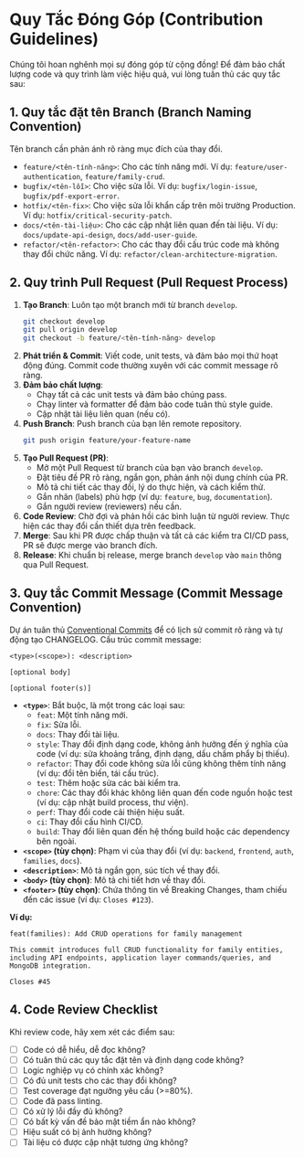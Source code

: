 # Quy Tắc Đóng Góp (Contribution Guidelines)

Chúng tôi hoan nghênh mọi sự đóng góp từ cộng đồng! Để đảm bảo chất lượng code và quy trình làm việc hiệu quả, vui lòng tuân thủ các quy tắc sau:

## 1. Quy tắc đặt tên Branch (Branch Naming Convention)
Tên branch cần phản ánh rõ ràng mục đích của thay đổi.
- `feature/<tên-tính-năng>`: Cho các tính năng mới. Ví dụ: `feature/user-authentication`, `feature/family-crud`.
- `bugfix/<tên-lỗi>`: Cho việc sửa lỗi. Ví dụ: `bugfix/login-issue`, `bugfix/pdf-export-error`.
- `hotfix/<tên-fix>`: Cho việc sửa lỗi khẩn cấp trên môi trường Production. Ví dụ: `hotfix/critical-security-patch`.
- `docs/<tên-tài-liệu>`: Cho các cập nhật liên quan đến tài liệu. Ví dụ: `docs/update-api-design`, `docs/add-user-guide`.
- `refactor/<tên-refactor>`: Cho các thay đổi cấu trúc code mà không thay đổi chức năng. Ví dụ: `refactor/clean-architecture-migration`.

## 2. Quy trình Pull Request (Pull Request Process)
1.  **Tạo Branch**: Luôn tạo một branch mới từ branch `develop`.
    ```bash
    git checkout develop
    git pull origin develop
    git checkout -b feature/<tên-tính-năng> develop
    ```
2.  **Phát triển & Commit**: Viết code, unit tests, và đảm bảo mọi thứ hoạt động đúng. Commit code thường xuyên với các commit message rõ ràng.
3.  **Đảm bảo chất lượng**:
    - Chạy tất cả các unit tests và đảm bảo chúng pass.
    - Chạy linter và formatter để đảm bảo code tuân thủ style guide.
    - Cập nhật tài liệu liên quan (nếu có).
4.  **Push Branch**: Push branch của bạn lên remote repository.
    ```bash
    git push origin feature/your-feature-name
    ```
5.  **Tạo Pull Request (PR)**:
    - Mở một Pull Request từ branch của bạn vào branch `develop`.
    - Đặt tiêu đề PR rõ ràng, ngắn gọn, phản ánh nội dung chính của PR.
    - Mô tả chi tiết các thay đổi, lý do thực hiện, và cách kiểm thử.
    - Gắn nhãn (labels) phù hợp (ví dụ: `feature`, `bug`, `documentation`).
    - Gắn người review (reviewers) nếu cần.
6.  **Code Review**: Chờ đợi và phản hồi các bình luận từ người review. Thực hiện các thay đổi cần thiết dựa trên feedback.
7.  **Merge**: Sau khi PR được chấp thuận và tất cả các kiểm tra CI/CD pass, PR sẽ được merge vào branch đích.
8.  **Release**: Khi chuẩn bị release, merge branch `develop` vào `main` thông qua Pull Request.

## 3. Quy tắc Commit Message (Commit Message Convention)
Dự án tuân thủ [Conventional Commits](https://www.conventionalcommits.org/en/v1.0.0/) để có lịch sử commit rõ ràng và tự động tạo CHANGELOG.
Cấu trúc commit message:
```
<type>(<scope>): <description>

[optional body]

[optional footer(s)]
```
-   **`<type>`**: Bắt buộc, là một trong các loại sau:
    -   `feat`: Một tính năng mới.
    -   `fix`: Sửa lỗi.
    -   `docs`: Thay đổi tài liệu.
    -   `style`: Thay đổi định dạng code, không ảnh hưởng đến ý nghĩa của code (ví dụ: sửa khoảng trắng, định dạng, dấu chấm phẩy bị thiếu).
    -   `refactor`: Thay đổi code không sửa lỗi cũng không thêm tính năng (ví dụ: đổi tên biến, tái cấu trúc).
    -   `test`: Thêm hoặc sửa các bài kiểm tra.
    -   `chore`: Các thay đổi khác không liên quan đến code nguồn hoặc test (ví dụ: cập nhật build process, thư viện).
    -   `perf`: Thay đổi code cải thiện hiệu suất.
    -   `ci`: Thay đổi cấu hình CI/CD.
    -   `build`: Thay đổi liên quan đến hệ thống build hoặc các dependency bên ngoài.
-   **`<scope>` (tùy chọn)**: Phạm vi của thay đổi (ví dụ: `backend`, `frontend`, `auth`, `families`, `docs`).
-   **`<description>`**: Mô tả ngắn gọn, súc tích về thay đổi.
-   **`<body>` (tùy chọn)**: Mô tả chi tiết hơn về thay đổi.
-   **`<footer>` (tùy chọn)**: Chứa thông tin về Breaking Changes, tham chiếu đến các issue (ví dụ: `Closes #123`).

**Ví dụ:**
```
feat(families): Add CRUD operations for family management

This commit introduces full CRUD functionality for family entities,
including API endpoints, application layer commands/queries, and MongoDB integration.

Closes #45
```

## 4. Code Review Checklist
Khi review code, hãy xem xét các điểm sau:
- [ ] Code có dễ hiểu, dễ đọc không?
- [ ] Có tuân thủ các quy tắc đặt tên và định dạng code không?
- [ ] Logic nghiệp vụ có chính xác không?
- [ ] Có đủ unit tests cho các thay đổi không?
- [ ] Test coverage đạt ngưỡng yêu cầu (>=80%).
- [ ] Code đã pass linting.
- [ ] Có xử lý lỗi đầy đủ không?
- [ ] Có bất kỳ vấn đề bảo mật tiềm ẩn nào không?
- [ ] Hiệu suất có bị ảnh hưởng không?
- [ ] Tài liệu có được cập nhật tương ứng không?
